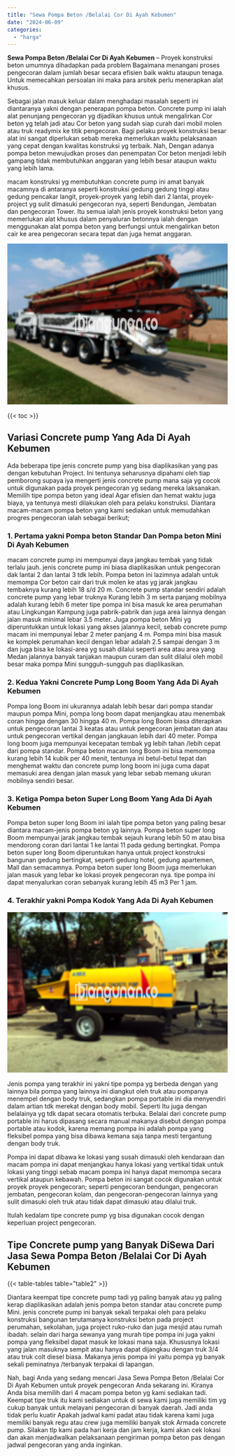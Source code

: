 ```yaml
---
title: "Sewa Pompa Beton /Belalai Cor Di Ayah Kebumen"
date: "2024-06-09"
categories: 
  - "harga"
---
```


**Sewa Pompa Beton /Belalai Cor Di Ayah Kebumen** – Proyek konstruksi beton umumnya dihadapkan pada problem Bagaimana menangani proses pengecoran dalam jumlah besar secara efisien baik waktu ataupun tenaga. Untuk memecahkan persoalan ini maka para arsitek perlu menerapkan alat khusus.

Sebagai jalan masuk keluar dalam menghadapi masalah seperti ini diantaranya yakni dengan penerapan pompa beton. Concrete pump ini ialah alat penunjang pengecoran yg dijadikan khusus untuk mengalirkan Cor beton yg telah jadi atau Cor beton yang sudah siap curah dari mobil molen atau truk readymix ke titik pengecoran. Bagi pelaku proyek konstruksi besar alat ini sangat diperlukan sebab mereka memerlukan waktu pelaksanaan yang cepat dengan kwalitas konstruksi yg terbaik. Nah, Dengan adanya pompa beton mewujudkan proses dan penempatan Cor beton menjadi lebih gampang tidak membutuhkan anggaran yang lebih besar ataupun waktu yang lebih lama.

macam konstruksi yg membutuhkan concrete pump ini amat banyak macamnya di antaranya seperti konstruksi gedung gedung tinggi atau gedung pencakar langit, proyek-proyek yang lebih dari 2 lantai, proyek-project yg sulit dimasuki pengecoran nya, seperti Bendungan, Jembatan dan pengecoran Tower. Itu semua ialah jenis proyek konstruksi beton yang memerlukan alat khusus dalam penyaluran betonnya ialah dengan menggunakan alat pompa beton yang berfungsi untuk mengalirkan beton cair ke area pengecoran secara tepat dan juga hemat anggaran.

![Sewa Pompa Beton /Belalai Cor Di Ayah Kebumen](/images/sewa-concrete-pump-18.png)

{{< toc >}}

## Variasi Concrete pump Yang Ada Di Ayah Kebumen

Ada beberapa tipe jenis concrete pump yang bisa diaplikasikan yang pas dengan kebutuhan Project. Ini tentunya seharusnya dipahami oleh tiap pemborong supaya iya mengerti jenis concrete pump mana saja yg cocok untuk digunakan pada proyek pengecoran yg sedang mereka laksanakan. Memilih tipe pompa beton yang ideal Agar efisien dan hemat waktu juga biaya, ya tentunya mesti dilakukan oleh para pelaku konstruksi. Diantara macam-macam pompa beton yang kami sediakan untuk memudahkan progres pengecoran ialah sebagai berikut;

### 1\. Pertama yakni Pompa beton Standar Dan Pompa beton Mini Di Ayah Kebumen

macam concrete pump ini mempunyai daya jangkau tembak yang tidak terlalu jauh. jenis concrete pump ini biasa diaplikasikan untuk pengecoran dak lantai 2 dan lantai 3 tdk lebih. Pompa beton ini lazimnya adalah untuk memompa Cor beton cair dari truk molen ke atas yg jarak jangkau tembaknya kurang lebih 18 s/d 20 m. Concrete pump standar sendiri adalah concrete pump yang lebar truknya Kurang lebih 3 m serta panjang mobilnya adalah kurang lebih 6 meter tipe pompa ini bisa masuk ke area perumahan atau Lingkungan Kampung juga pabrik-pabrik dan juga area lainnya dengan jalan masuk minimal lebar 3.5 meter. Juga pompa beton Mini yg diperuntukkan untuk lokasi yang akses jalannya kecil, sebab concrete pump macam ini mempunyai lebar 2 meter panjang 4 m. Pompa mini bisa masuk ke komplek perumahan kecil dengan lebar adalah 2.5 sampai dengan 3 m dan juga bisa ke lokasi-area yg susah dilalui seperti area atau area yang Medan jalannya banyak tanjakan maupun curam dan sulit dilalui oleh mobil besar maka pompa Mini sungguh-sungguh pas diaplikasikan.

### 2\. Kedua Yakni Concrete Pump Long Boom Yang Ada Di Ayah Kebumen

Pompa long Boom ini ukurannya adalah lebih besar dari pompa standar maupun pompa Mini, pompa long boom dapat menjangkau atau menembak coran hingga dengan 30 hingga 40 m. Pompa long Boom biasa diterapkan untuk pengecoran lantai 3 keatas atau untuk pengecoran jembatan dan atau untuk pengecoran vertikal dengan jangkauan lebih dari 40 meter. Pompa long boom juga mempunyai kecepatan tembak yg lebih tahan /lebih cepat dari pompa standar. Pompa beton macam long Boom ini bisa memompa kurang lebih 14 kubik per 40 menit, tentunya ini betul-betul tepat dan menghemat waktu dan concrete pump long boom ini juga cuma dapat memasuki area dengan jalan masuk yang lebar sebab memang ukuran mobilnya sendiri besar.

### 3\. Ketiga Pompa beton Super Long Boom Yang Ada Di Ayah Kebumen

Pompa beton super long Boom ini ialah tipe pompa beton yang paling besar diantara macam-jenis pompa beton yg lainnya. Pompa beton super long Boom mempunyai jarak jangkau tembak sejauh kurang lebih 50 m atau bisa mendorong coran dari lantai 1 ke lantai 11 pada gedung bertingkat. Pompa beton super long Boom diperuntukan hanya untuk project konstruksi bangunan gedung bertingkat, seperti gedung hotel, gedung apartemen, Mall dan semacamnya. Pompa beton super long Boom juga memerlukan jalan masuk yang lebar ke lokasi proyek pengecoran nya. tipe pompa ini dapat menyalurkan coran sebanyak kurang lebih 45 m3 Per 1 jam.

### 4\. Terakhir yakni Pompa Kodok Yang Ada Di Ayah Kebumen

![Sewa Pompa Beton /Belalai Cor Di Ayah Kebumen](/images/sewa-concrete-pump-02.png)

Jenis pompa yang terakhir ini yakni tipe pompa yg berbeda dengan yang lainnya bila pompa yang lainnya ini diangkut oleh truk atau pompanya menempel dengan body truk, sedangkan pompa portable ini dia menyendiri dalam artian tdk merekat dengan body mobil. Seperti Itu juga dengan belalainya yg tdk dapat secara otomatis terbuka. Belalai dari concrete pump portable ini harus dipasang secara manual makanya disebut dengan pompa portable atau kodok, karena memang pompa ini adalah pompa yang fleksibel pompa yang bisa dibawa kemana saja tanpa mesti tergantung dengan body truk.

Pompa ini dapat dibawa ke lokasi yang susah dimasuki oleh kendaraan dan macam pompa ini dapat menjangkau hanya lokasi yang vertikal tidak untuk lokasi yang tinggi sebab macam pompa ini hanya dapat memompa secara vertikal ataupun kebawah. Pompa beton ini sangat cocok digunakan untuk proyek proyek pengecoran; seperti pengecoran bendungan, pengecoran jembatan, pengecoran kolam, dan pengecoran-pengecoran lainnya yang sulit dimasuki oleh truk atau tidak dapat dimasuki atau dilalui truk.

Itulah kedalam tipe concrete pump yg bisa digunakan cocok dengan keperluan project pengecoran.

## Tipe Concrete pump yang Banyak DiSewa Dari Jasa Sewa Pompa Beton /Belalai Cor Di Ayah Kebumen

{{< table-tables table="table2" >}}

Diantara keempat tipe concrete pump tadi yg paling banyak atau yg paling kerap diaplikasikan adalah jenis pompa beton standar atau concrete pump Mini. jenis concrete pump ini banyak sekali terpakai oleh para pelaku konstruksi bangunan terutamanya konstruksi beton pada project perumahan, sekolahan, juga project ruko-ruko dan juga mesjid atau rumah ibadah. selain dari harga sewanya yang murah tipe pompa ini juga yakni pompa yang fleksibel dapat masuk ke lokasi mana saja. Khususnya lokasi yang jalan masuknya sempit atau hanya dapat dijangkau dengan truk 3/4 atau truk colt diesel biasa. Makanya jenis pompa ini yaitu pompa yg banyak sekali peminatnya /terbanyak terpakai di lapangan.

Nah, bagi Anda yang sedang mencari Jasa Sewa Pompa Beton /Belalai Cor Di Ayah Kebumen untuk proyek pengecoran Anda sekarang ini. Kiranya Anda bisa memilih dari 4 macam pompa beton yg kami sediakan tadi. Keempat tipe truk itu kami sediakan untuk di sewa kami juga memiliki tim yg cukup banyak untuk melayani pengecoran di banyak daerah. Jadi anda tidak perlu kuatir Apakah jadwal kami padat atau tidak karena kami juga memiliki banyak regu atau crew juga memiliki banyak stok Armada concrete pump. Silakan tlp kami pada hari kerja dan jam kerja, kami akan cek lokasi dan akan menjadwalkan pelaksanaan pengiriman pompa beton pas dengan jadwal pengecoran yang anda inginkan.
